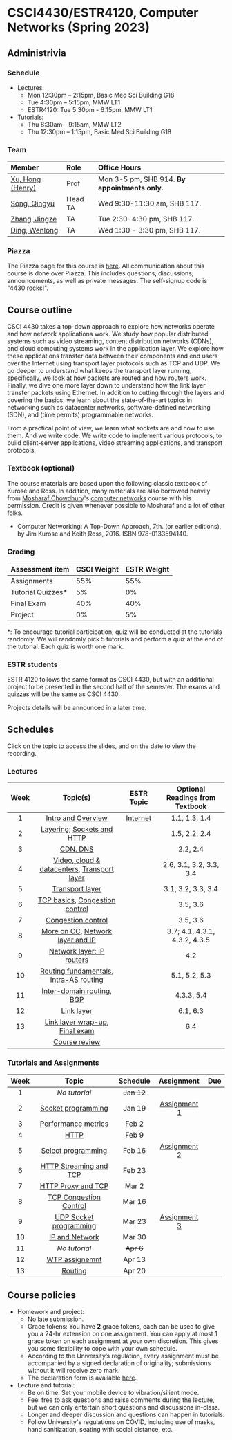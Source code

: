 # CSCI4430/ESTR4120, Computer Networks (Spring 2023)

## Administrivia

### Schedule
- Lectures: 
  * Mon 12:30pm – 2:15pm, Basic Med Sci Building G18
  * Tue 4:30pm – 5:15pm, MMW LT1
  * ESTR4120: Tue 5:30pm - 6:15pm, MMW LT1
- Tutorials:
  * Thu 8:30am – 9:15am, MMW LT2
  * Thu 12:30pm – 1:15pm, Basic Med Sci Building G18

### Team
| Member | Role | Office Hours |
| :---------------- | :--- | :----------- |
| [Xu, Hong (Henry)](https://henryhxu.github.io/) | Prof | Mon 3-5 pm, SHB 914. **By appointments only.** |
| [Song, Qingyu](mailto:qysong21@cse.cuhk.edu.hk) | Head TA | Wed 9:30-11:30 am, SHB 117. |
| [Zhang, Jingze](mailto:zhang_jing_ze@link.cuhk.edu.hk) | TA | Tue 2:30-4:30 pm, SHB 117. |
| [Ding, Wenlong](mailto:wlding@link.cuhk.edu.hk) | TA | Wed 1:30 - 3:30 pm, SHB 117. |

### Piazza
The Piazza page for this course is [here](https://piazza.com/cuhk.edu.hk/spring2023/csci4430estr4120).
All communication about this course is done over Piazza. This includes questions, discussions, announcements, as well as private messages. 
The self-signup code is "4430 rocks!".

## Course outline
CSCI 4430 takes a top-down approach to explore how networks operate and how network applications work. We study how popular distributed systems such as video streaming, content distribution networks (CDNs), and cloud computing systems work in the application layer. We explore how these applications transfer data between their components and end users over the Internet using transport layer protocols such as TCP and UDP. We go deeper to understand what keeps the transport layer running; specifically, we look at how packets are routed and how routers work. Finally, we dive one more layer down to understand how the link layer transfer packets using Ethernet. In addition to cutting through the layers and covering the basics, we learn about the state-of-the-art topics in networking such as datacenter networks, software-defined networking (SDN), and (time permits) programmable networks.

From a practical point of view, we learn what sockets are and how to use them. And we write code. We write code to implement various protocols, to build client-server applications, video streaming applications, and transport protocols.

### Textbook (optional)
The course materials are based upon the following classic textbook of Kurose and Ross. In addition, many materials are also borrowed heavily from [Mosharaf Chowdhury](http://www.mosharaf.com/)'s [computer networks](https://github.com/mosharaf/eecs489) course with his permission. Credit is given whenever possible to Mosharaf and a lot of other folks.
- Computer Networking: A Top-Down Approach, 7th. (or earlier editions), by Jim Kurose and Keith Ross, 2016. ISBN 978-0133594140.

### Grading
| Assessment item | CSCI Weight | ESTR Weight
| :---------------- | :--- | :--- | 
| Assignments | 55% | 55%
| Tutorial Quizzes* | 5% | 0%
| Final Exam | 40% | 40%
| Project | 0% | 5%

\*: To encourage tutorial participation, quiz will be conducted at the tutorials randomly. We will randomly pick 5 tutorials and perform a quiz at the end of the tutorial. Each quiz is worth one mark.

### ESTR students
ESTR 4120 follows the same format as CSCI 4430, but with an additional project to be presented in the second half of the semester. The exams and quizzes will be the same as CSCI 4430.

Projects details will be announced in a later time.

## Schedules
Click on the topic to access the slides, and on the date to view the recording. 

### Lectures
| Week | Topic(s) | ESTR Topic | Optional Readings from Textbook |
| :-----------: | :-----------------: | :------------: | :------------: | 
| 1 | [Intro and Overview](lec/lec1.pptx) | [Internet](lec/estr1.pptx) | 1.1, 1.3, 1.4
| 2 | [Layering](lecture/); [Sockets and HTTP](lecture/) |  | 1.5, 2.2, 2.4
| 3 | [CDN, DNS](lecture/) |  | 2.2, 2.4
| 4 | [Video, cloud & datacenters](lecture/), [Transport layer](lecture/) |  | 2.6, 3.1, 3.2, 3.3, 3.4
| 5 | [Transport layer](lecture/) |  | 3.1, 3.2, 3.3, 3.4
| 6 | [TCP basics](lecture/), [Congestion control](lecture/) |  | 3.5, 3.6
| 7 | [Congestion control](lecture/) |  | 3.5, 3.6
| 8 | [More on CC](lecture/), [Network layer and IP](lecture/) |  | 3.7; 4.1, 4.3.1, 4.3.2, 4.3.5
| 9 | [Network layer: IP routers](lecture/) |  | 4.2
| 10 | [Routing fundamentals](lecture/), [Intra-AS routing](lecture/) |  | 5.1, 5.2, 5.3
| 11 | [Inter-domain routing](lecture/), [BGP](lecture/) |  | 4.3.3, 5.4
| 12 | [Link layer](lecture/) |  | 6.1, 6.3
| 13 | [Link layer wrap-up](lecture/), [Final exam](lecture/) |  | 6.4
| | [Course review](lecture/)

### Tutorials and Assignments
<!--  ~~11:59:59 p.m., Sat, Jan 29th~~ 18:00:00 p.m., Mon, Jan 31st -->
<!-- assignment-1 -->
<!-- []() -->
| Week | Topic | Schedule | Assignment | Due |
| :---: | :------------------: | :-----: | :-------------: | :-------------: |
| 1 | *No tutorial* | ~~Jan 12~~ | | |
| 2 | [Socket programming](tutorial/T01/) | Jan 19 | [Assignment 1]() |  |
| 3 | [Performance metrics](tutorial/T02/) | Feb 2 | ||
| 4 | [HTTP](tutorial/T03/) | Feb 9 | ||
| 5 | [Select programming](tutorial/T04/) | Feb 16 | [Assignment 2]() |  |
| 6 |[HTTP Streaming and TCP](tutorial/T05/)| Feb 23 |||
| 7 |[HTTP Proxy and TCP](tutorial/T06/)| Mar 2 |||
| 8 |[TCP Congestion Control](tutorial/T07/)| Mar 16 |||
| 9 |[UDP Socket programming](tutorial/T08/)| Mar 23 |[Assignment 3]()| |
| 10 |[IP and Network](tutorial/T09/)| Mar 30 |||
| 11 | *No tutorial* | ~~Apr 6~~ |||
| 12 |[WTP assignemnt](tutorial/T10/)| Apr 13 |||
| 13 |[Routing](tutorial/T11/)| Apr 20 |||


## Course policies
- Homework and project: 
  * No late submission.
  * Grace tokens: You have **2** grace tokens, each can be used to give you a 24-hr extension on one assignment. You can apply at most 1 grace token on each assignment at your own discretion. This gives you some flexibility to cope with your own schedule.
  * According to the University’s regulation, every assignment must be accompanied by a signed declaration of originality; submissions without it will receive zero mark.
  * The declaration form is available [here](https://www.cuhk.edu.hk/policy/academichonesty/Eng_htm_files_(2013-14)/declaration_en.doc).
- Lecture and tutorial:
  * Be on time. Set your mobile device to vibration/silient mode.
  * Feel free to ask questions and raise comments during the lecture, but we can only entertain short questions and discussions in-class.
  * Longer and deeper discussion and questions can happen in tutorials.
  * Follow University's regulations on COVID, including use of masks, hand sanitization, seating with social distance, etc.
